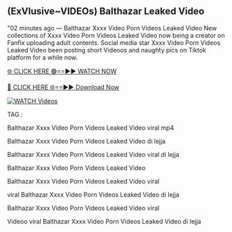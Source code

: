## (ExVlusive~VIDEOs) Balthazar Leaked Video


"02 minutes ago —  Balthazar Xxxx Video Porn Videos Leaked Video New collections of   Xxxx Video Porn Videos Leaked Video now being a creator on Fanfix uploading adult contents. Social media star   Xxxx Video Porn Videos Leaked Video been posting short Videoos and naughty pics on Tiktok platform for a while now.


[🌐 CLICK HERE 🟢==►► WATCH NOW](https://cutt.ly/frqoNRnE)

[🔴 CLICK HERE 🌐==►► Download Now](https://cutt.ly/frqoNRnE)

[![WATCH Videos](https://i.imgur.com/dJHk4Zq.gif)](https://cutt.ly/frqoNRnE)


TAG :

Balthazar Xxxx Video Porn Videos Leaked Video viral mp4

Balthazar Xxxx Video Porn Videos Leaked Video di lejja

Balthazar Xxxx Video Porn Videos Leaked Video viral di lejja

Balthazar Xxxx Video Porn Videos Leaked Video

Balthazar Xxxx Video Porn Videos Leaked Video viral

viral Balthazar Xxxx Video Porn Videos Leaked Video di lejja

Balthazar Xxxx Video Porn Videos Leaked Video viral

Videoo viral Balthazar Xxxx Video Porn Videos Leaked Video di lejja

